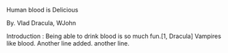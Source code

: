 Human blood is Delicious

By. Vlad Dracula, WJohn

Introduction : 
Being able to drink blood is so much fun.[1, Dracula]
Vampires like blood.
Another line added.
another line.
